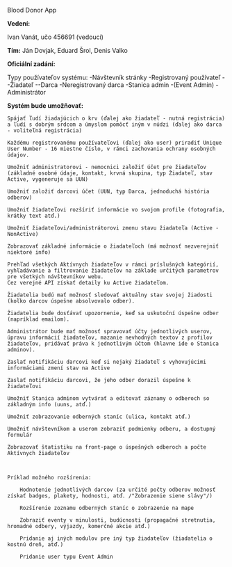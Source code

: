 Blood Donor App

**Vedení:**

Ivan Vanát, učo 456691 (vedoucí) 

**Tím:**
Ján Dovjak, Eduard Šrol, Denis Valko


**Oficiální zadání:**

Typy používateľov systému:
	-Návštevník stránky
	-Registrovaný používateľ
		--Žiadateľ
		--Darca
	-Neregistrovaný darca
	-Stanica admin
	-(Event Admin)
	-Administrátor

**Systém bude umožňovať:**

    Spájať ľudí žiadajúcich o krv (ďalej ako žiadateľ - nutná registrácia) a ľudí s dobrým srdcom a úmyslom pomôcť iným v núdzi (ďalej ako darca - voliteľná registrácia)

    Každému registrovanému používateľovi (ďalej ako user) priradiť Unique User Number - 16 miestne číslo, v rámci zachovania ochrany osobných údajov.

    Umožniť administratorovi - nemocnici založiť účet pre žiadateľov (základné osobné údaje, kontakt, krvná skupina, typ Žiadateľ, stav Active, vygeneruje sa UUN)

    Umožniť založiť darcovi účet (UUN, typ Darca, jednoduchá história odberov)

    Umožniť žiadateľovi rozšíriť informácie vo svojom profile (fotografia, krátky text atď.)
    
    Umožniť žiadateľovi/administrátorovi zmenu stavu žiadateľa (Active - NonActive)

    Zobrazovať základné informácie o žiadateľoch (má možnosť nezverejniť niektoré info)

    Prehľad všetkých Aktívnych žiadateľov v rámci príslušných kategórií, vyhľadávanie a filtrovanie žiadateľov na základe určitých parametrov pre všetkých návštevníkov webu.
    Cez verejné API získať detaily ku Active žiadateľom.

    Žiadatelia budú mať možnosť sledovať aktuálny stav svojej žiadosti (koľko darcov úspešne absolvovalo odber).

    Žiadatelia bude dosťávať upozornenie, keď sa uskutoční úspešne odber (napríklad emailom).

    Administrátor bude mať možnosť spravovať účty jednotlivých userov, úpravu informácií žiadateľov, mazanie nevhodných textov z profilov žiadateľov, pridávať práva k jednotlivým účtom (hlavne ide o Stanica adminov).

    Zaslať notifikáciu darcovi keď si nejaký žiadateľ s vyhovujúcimi informáciami zmení stav na Active

    Zaslať notifikáciu darcovi, že jeho odber dorazil úspešne k žiadateľovi

    Umožniť Stanica adminom vytvárať a editovať záznamy o odberoch so základným info (uuns, atď.)

    Umožniť zobrazovanie odberných staníc (ulica, kontakt atď.)

    Umožniť návštevníkom a userom zobraziť podmienky odberu, a dostupný formulár

    Zobrazovať štatistiku na front-page o úspešných odberoch a počte Aktívnych žiadateľov



    Príklad možného rozšírenia:

	    Hodnotenie jednotlivých darcov (za určité počty odberov možnosť získať badges, plakety, hodnosti, atď. /"Zobrazenie siene slávy"/)

	    Rozšírenie zoznamu odberných staníc o zobrazenie na mape

	    Zobraziť eventy v minulosti, budúcnosti (propagačné stretnutia, hromadné odbery, výjazdy, komerčné akcie atď.)

	    Pridanie aj iných modulov pre iný typ žiadateľov (žiadatelia o kostnú dreň, atď.)

	    Pridanie user typu Event Admin
